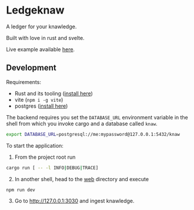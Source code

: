 # Ledgeknaw

A ledger for your knawledge.

Built with love in rust and svelte.

Live example available [here](https://knawledge.josipbenkodjakovic.from.hr).

## Development

Requirements:

- Rust and its tooling ([install here](https://www.rust-lang.org/tools/install))
- vite (`npm i -g vite`)
- postgres ([install here](https://www.postgresql.org/download/))

The backend requires you set the `DATABASE_URL` environment variable in the shell from which you invoke cargo and a database called `knaw`.

```bash
export DATABASE_URL=postgresql://me:mypassword@127.0.0.1:5432/knaw
```

To start the application:

1. From the project root run

```bash
cargo run [ -- -l INFO|DEBUG|TRACE]
```

2. In another shell, head to the [web](web) directory and execute

```bash
npm run dev
```

3. Go to http://127.0.0.1:3030 and ingest knawledge.
